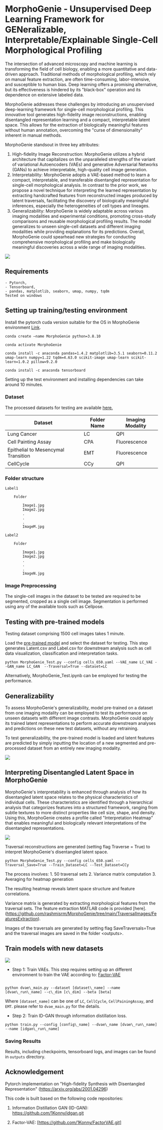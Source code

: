 # MorphoGenie - Unsupervised Deep Learning Framework for GENeralizable, Interpretable/Explainable Single-Cell Morphological Profiling

The intersection of advanced microscopy and machine learning is transforming the field of cell biology, enabling a more quantitative and data-driven approach. Traditional methods of morphological profiling, which rely on manual feature extraction, are often time-consuming, labor-intensive, and susceptible to human bias. Deep learning offers a promising alternative, but its effectiveness is hindered by its "black-box" operation and its dependence on extensive labeled data. 

MorphoGenie addresses these challenges by introducing an unsupervised deep-learning framework for single-cell morphological profiling. This innovative tool generates high-fidelity image reconstructions, enabling disentangled representation learning and a compact, interpretable latent space. This allows for the extraction of biologically meaningful features without human annotation, overcoming the "curse of dimensionality" inherent in manual methods.

MorphoGenie standsout in three key attributes: 
1. High-fidelity Image Reconstruction: MorphoGenie utilizes a hybrid architecture that capitalizes on the unparalleled strengths of the variant of variational Autoencoders (VAEs) and generative Adversarial Networks (GANs) to achieve interpretable, high-quality cell image generation. 
2. Interpretability: MorphoGenie adopts a VAE-based method to learn a compact, interpretable, and transferable disentangled representation for single-cell morphological analysis. In contrast to the prior work, we propose a novel technique for interpreting the learned representation by extracting handcrafted features from reconstructed images produced by latent traversals, facilitating the discovery of biologically meaningful inferences, especially the heterogeneities of cell types and lineages. 
3. Generalizability: MorphoGenie is widely adaptable across various imaging modalities and experimental conditions, promoting cross-study comparisons and reusable morphological profiling results. The model generalizes to unseen single-cell datasets and different imaging modalities while providing explanations for its predictions. Overall, MorphoGenie could spearhead new strategies for conducting comprehensive morphological profiling and make biologically meaningful discoveries across a wide range of imaging modalities.



![](https://github.com/rashmisrm/MorphoGenie/blob/main/Figures/Intro.png)

## Requirements
```
- Pytorch,
- Tensorboard,
- pandas, matplotlib, seaborn, umap, numpy, tqdm
Tested on windows
```
## Setting up training/testing environment

Install the pytorch cuda version suitable for the OS in MorphoGenie environment [Link](https://pytorch.org/get-started/locally/). 

```
conda create —name MorphoGenie python=3.8.10

conda activate MorphoGenie

conda install -c anaconda pandas=1.4.2 matplotlib=3.5.1 seaborn=0.11.2 umap-learn numpy=1.22 tqdm=4.63.0 scikit-image umap-learn scikit-learn=1.0.2 pillow=9.2.0

conda install -c anaconda tensorboard

```

Setting up the test environment and installing dependencies can take around 10 minutes.

### Dataset

The processed datasets for testing are available [here.](https://hkuhk-my.sharepoint.com/:f:/g/personal/rashmism_hku_hk/El4Ew1HJP5pGgThVYwuaN6kB9cXScl89KL0RSCxRPQr-vg?e=p2cgTt)

| Dataset       | Folder Name| Imaging Modality |
| ------------- | -----------|------------------|
| Lung Cancer   | LC         | QPI              |
| Cell Painting Assay| CPA   | Fluorescence     |
| Epithelial to Mesencymal Transition| EMT| Fluorescence|
| CellCycle     | CCy        | QPI|

### Folder structure

```
Label1

	Folder

		Image1.jpg
		Image2.jpg
		.
		.
		.
		ImageM.jpg

Label2

	Folder

		Image1.jpg
		Image2.jpg
		.
		.
		.
		ImageN.jpg

```

### Image Preprocessing

The single-cell images in the dataset to be tested are required to be segmented, cropped as a single cell image. Segmentation is performed using any of the available tools such as Cellpose.


## Testing with pre-trained models

Testing dataset comprising 1500 cell images takes 1 minute.

Load the [pre-trained model](https://hkuhk-my.sharepoint.com/:f:/g/personal/rashmism_hku_hk/EnFvx47idy1MpOjuIdEdYzAB50xStrq6XqEt00ZKqHrC0Q?e=Shah2a) and select the dataset for testing. This step generates Latent.csv and Label.csv for downstream analysis such as cell data visualization, classification and interpretation tasks. 

```
python MorphoGenie_Test.py --config cells_650.yaml --VAE_name LC_VAE --GAN_name LC_GAN  --Traversal=True --dataset=LC
```

Alternatively, MorphoGenie_Test.ipynb can be employed for testing the performance.


## Generalizability

To assess MorphoGenie's generalizability, model pre-trained on a dataset from one imaging modality can be employed to test its performance on unseen datasets with different image contrasts. MorphoGenie could apply its trained latent representations to perform accurate downstream analyses and predictions on these new test datasets, without any retraining.


To test generalizability, the pre-trained model is loaded and latent features are predicted by simply inputting the location of a new segmented and pre-processed dataset from an entirely new imaging modality.

![](https://github.com/rashmisrm/MorphoGenie/blob/main/Figures/Generalizability.png)



## Interpreting Disentangled Latent Space in MorphoGenie

MorphoGenie's interpretability is enhanced through analysis of how its disentangled latent space relates to the physical characteristics of individual cells. These characteristics are identified through a hierarchical analysis that categorizes features into a structured framework, ranging from subtle textures to more distinct properties like cell size, shape, and density. Using this, MorphoGenie creates a profile called "Interpretation Heatmap" that enables meaningful and biologically relevant interpretations of the disentangled representations.


![](https://github.com/rashmisrm/MorphoGenie/blob/main/Figures/Disent.png)

Traversal reconstructions are generated (setting flag Traverse = True) to interpret MorphoGenie's disentangled latent space. 

```
python MorphoGenie_Test.py --config cells_650.yaml --Traversal_Save=True --Train_Dataset=LC --Test_Dataset=CCy
```

The process involves:
1.⁠ ⁠50 traversal sets
2.⁠ ⁠Variance matrix computation
3.⁠ ⁠Averaging for heatmap generation


The resulting heatmap reveals latent space structure and feature correlations.

Variance matrix is generated by extracting morphological features from the traversal sets. The feature extraction MATLAB code is provided [here].(https://github.com/rashmisrm/MorphoGenie/tree/main/TraversalImages/FeaturesExtraction). 


Images of the traversals are generated by setting flag SaveTraversals=True and the traversal images are saved in the folder \<outputs\>.


## Train models with new datasets

![](https://github.com/rashmisrm/MorphoGenie/blob/main/Figures/Idgan.png)

- Step 1: Train VAEs. This step requires setting up an different enviromnent to train the VAE according to: [Factor-VAE](https://github.com/1Konny/FactorVAE.git)

```

python dvae\_main.py --dataset [dataset\_name] --name [dvae\_run\_name] --c\_dim [c\_dim] --beta [beta]

```
Where `[dataset_name]` can be one of `LC`, `CellCycle`, `CellPainingAssay`, and `EMT`.
please refer to `dvae_main.py` for the details.

- Step 2: Train ID-GAN through information distillation loss.


```
python train.py --config [config\_name] --dvae\_name [dvae\_run\_name] --name [idgan\_run\_name]

```

### Saving Results

Results, including checkpoints, tensorboard logs, and images can be found in `outputs` directory.

## Acknowledgement

Pytorch implementation on "High-fidelity Synthesis with Disentangled Representation" (https://arxiv.org/abs/2001.04296)

This code is built based on the following code repositories:

1. Information Distillation GAN (ID-GAN): https://github.com/1Konny/idgan.git

2. Factor-VAE: [https://github.com/1Konny/FactorVAE.git]

